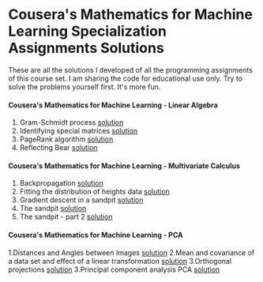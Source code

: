 # Cousera's Mathematics for Machine Learning Specialization Assignments Solutions
These are all the solutions I developed of all the programming assignments of this course set. I am sharing the code for educational use only. Try to solve the problems yourself first. It's more fun.

#### Cousera's Mathematics for Machine Learning - Linear Algebra
1. Gram-Schmidt process [solution](https://github.com/3adel/cousera-mathematics-for-machine-learning-specialization/blob/master/Mathematics%20for%20Machine%20Learning%20-%20Linear%20Algebra/GramSchmidtProcess.ipynb)
2. Identifying special matrices [solution](https://github.com/3adel/cousera-mathematics-for-machine-learning-specialization/blob/master/Mathematics%20for%20Machine%20Learning%20-%20Linear%20Algebra/IdentifyingSpecialMatrices.ipynbb)
3. PageRank algorithm [solution](https://github.com/3adel/cousera-mathematics-for-machine-learning-specialization/blob/master/Mathematics%20for%20Machine%20Learning%20-%20Linear%20Algebra/PageRank.ipynb)
4. Reflecting Bear [solution](https://github.com/3adel/cousera-mathematics-for-machine-learning-specialization/blob/master/Mathematics%20for%20Machine%20Learning%20-%20Linear%20Algebra/ReflectingBear.ipynb)

#### Cousera's Mathematics for Machine Learning - Multivariate Calculus
1. Backpropagation [solution](https://github.com/3adel/cousera-mathematics-for-machine-learning-specialization/blob/master/Mathematics%20for%20Machine%20Learning%20-%20Multivariate%20Calculus/Backpropagation.ipynb)
2. Fitting the distribution of heights data [solution](https://github.com/3adel/cousera-mathematics-for-machine-learning-specialization/blob/master/Mathematics%20for%20Machine%20Learning%20-%20Multivariate%20Calculus/Fitting%2Bthe%2Bdistribution%2Bof%2Bheights%2Bdata.ipynb)
3. Gradient descent in a sandpit [solution](https://github.com/3adel/cousera-mathematics-for-machine-learning-specialization/blob/master/Mathematics%20for%20Machine%20Learning%20-%20Multivariate%20Calculus/Gradient%2Bdescent%2Bin%2Ba%2Bsandpit.ipynb)
4. The sandpit [solution](https://github.com/3adel/cousera-mathematics-for-machine-learning-specialization/blob/master/Mathematics%20for%20Machine%20Learning%20-%20Multivariate%20Calculus/The%2BSandpit.ipynb)
5. The sandpit - part 2 [solution](https://github.com/3adel/cousera-mathematics-for-machine-learning-specialization/blob/master/Mathematics%20for%20Machine%20Learning%20-%20Multivariate%20Calculus/The%2BSandpit%2B-%2BPart%2B2.ipynb)

#### Cousera's Mathematics for Machine Learning - PCA
1.Distances and Angles between Images [solution](https://github.com/3adel/cousera-mathematics-for-machine-learning-specialization/blob/master/Mathematics%20for%20Machine%20Learning%20-%20PCA/02%20-%20distances%20and%20Angles%20between%20Images.ipynb)
2.Mean and covariance of a data set and effect of a linear transformation [solution](https://github.com/3adel/cousera-mathematics-for-machine-learning-specialization/blob/master/Mathematics%20for%20Machine%20Learning%20-%20PCA/03-%20mean%20and%20covariance%20of%20a%20data%20set%20and%20effect%20of%20a%20linear%20transformation.ipynb)
3.Orthogonal projections [solution](https://github.com/3adel/cousera-mathematics-for-machine-learning-specialization/blob/master/Mathematics%20for%20Machine%20Learning%20-%20PCA/04%20-%20orthogonal%20projections.ipynb)
3.Principal component analysis PCA [solution](https://github.com/3adel/cousera-mathematics-for-machine-learning-specialization/blob/master/Mathematics%20for%20Machine%20Learning%20-%20PCA/05-%20principal%20component%20analysis%20PCA.ipynb)
